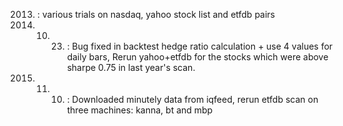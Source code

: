 2013. : various trials on nasdaq, yahoo stock list and etfdb pairs 
2014. 10. 23. : Bug fixed in backtest hedge ratio calculation + use 4 values for daily bars, 
                Rerun yahoo+etfdb for the stocks which were above sharpe 0.75 in last year's scan.
2014. 11. 10. : Downloaded minutely data from iqfeed, rerun etfdb scan on three machines: kanna, bt and mbp

